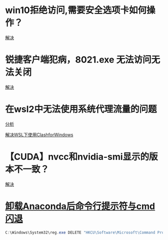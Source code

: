 # win10拒绝访问,需要安全选项卡如何操作？

[解决](https://blog.csdn.net/andymagickai/article/details/123344275)

# 锐捷客户端犯病，8021.exe 无法访问无法关闭

[解决](https://blog.csdn.net/qq_43317133/article/details/115704806)


# 在wsl2中无法使用系统代理流量的问题

[分析](https://blog.sy-zhou.com/%E6%88%91%E4%BD%BF%E7%94%A8%E4%BB%A3%E7%90%86%E6%97%B6%E9%81%87%E5%88%B0%E7%9A%84%E9%82%A3%E4%BA%9B%E5%9D%91/)

[解决WSL下使用ClashforWindows](https://zhuanlan.zhihu.com/p/451198301)

# 【CUDA】nvcc和nvidia-smi显示的版本不一致？

[解决](https://www.jianshu.com/p/eb5335708f2a)

# [卸载Anaconda后命令行提示符与cmd闪退](https://blog.csdn.net/qq_45740547/article/details/123211655)

```powershell
C:\Windows\System32\reg.exe DELETE "HKCU\Software\Microsoft\Command Processor" /v AutoRun /f
```